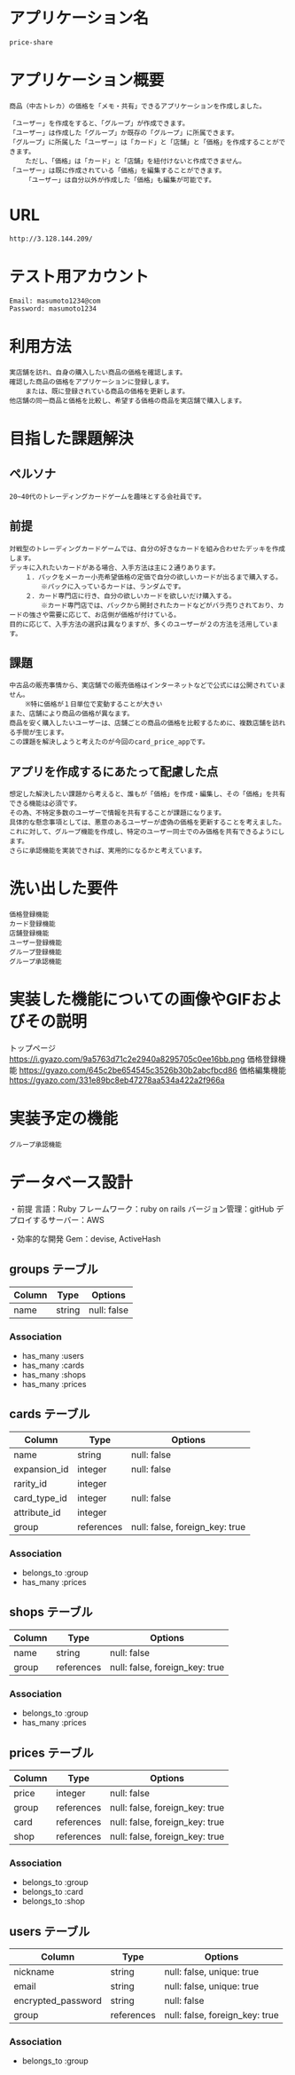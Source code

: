 # アプリケーション名	
	price-share

# アプリケーション概要
	商品（中古トレカ）の価格を「メモ・共有」できるアプリケーションを作成しました。

	「ユーザー」を作成をすると、「グループ」が作成できます。
	「ユーザー」は作成した「グループ」か既存の「グループ」に所属できます。
	「グループ」に所属した「ユーザー」は「カード」と「店舗」と「価格」を作成することができます。
		ただし、「価格」は「カード」と「店舗」を紐付けないと作成できません。
	「ユーザー」は既に作成されている「価格」を編集することができます。
		「ユーザー」は自分以外が作成した「価格」も編集が可能です。

# URL
	http://3.128.144.209/

# テスト用アカウント
	Email: masumoto1234@com
	Password: masumoto1234

# 利用方法
	実店舗を訪れ、自身の購入したい商品の価格を確認します。
	確認した商品の価格をアプリケーションに登録します。
		または、既に登録されている商品の価格を更新します。
	他店舗の同一商品と価格を比較し、希望する価格の商品を実店舗で購入します。

# 目指した課題解決

## ペルソナ
	20~40代のトレーディングカードゲームを趣味とする会社員です。

## 前提
	対戦型のトレーディングカードゲームでは、自分の好きなカードを組み合わせたデッキを作成します。
	デッキに入れたいカードがある場合、入手方法は主に２通りあります。
		１．パックをメーカー小売希望価格の定価で自分の欲しいカードが出るまで購入する。
			※パックに入っているカードは、ランダムです。
		２．カード専門店に行き、自分の欲しいカードを欲しいだけ購入する。
			※カード専門店では、パックから開封されたカードなどがバラ売りされており、カードの強さや需要に応じて、お店側が価格が付けている。
	目的に応じて、入手方法の選択は異なりますが、多くのユーザーが２の方法を活用しています。

## 課題
	中古品の販売事情から、実店舗での販売価格はインターネットなどで公式には公開されていません。
		※特に価格が１日単位で変動することが大きい
	また、店舗により商品の価格が異なます。
	商品を安く購入したいユーザーは、店舗ごとの商品の価格を比較するために、複数店舗を訪れる手間が生じます。
	この課題を解決しようと考えたのが今回のcard_price_appです。

## アプリを作成するにあたって配慮した点
	想定した解決したい課題から考えると、誰もが「価格」を作成・編集し、その「価格」を共有できる機能は必須です。
	その為、不特定多数のユーザーで情報を共有することが課題になります。
	具体的な懸念事項としては、悪意のあるユーザーが虚偽の価格を更新することを考えました。
	これに対して、グループ機能を作成し、特定のユーザー同士でのみ価格を共有できるようにします。
	さらに承認機能を実装できれば、実用的になるかと考えています。

# 洗い出した要件
	価格登録機能
	カード登録機能
	店舗登録機能
	ユーザー登録機能
	グループ登録機能
	グループ承認機能

# 実装した機能についての画像やGIFおよびその説明
  トップページ
	https://i.gyazo.com/9a5763d71c2e2940a8295705c0ee16bb.png
	価格登録機能
	https://gyazo.com/645c2be654545c3526b30b2abcfbcd86
	価格編集機能
	https://gyazo.com/331e89bc8eb47278aa534a422a2f966a

# 実装予定の機能
	グループ承認機能

# データベース設計
・前提
	言語：Ruby
	フレームワーク：ruby on rails
	バージョン管理：gitHub
	デプロイするサーバー：AWS

・効率的な開発
	Gem：devise, ActiveHash

## groups テーブル

| Column | Type   | Options                   |
| ------ | ------ | ------------------------- |
| name   | string | null: false               |

### Association
- has_many :users
- has_many :cards
- has_many :shops
- has_many :prices

## cards テーブル

| Column       | Type       | Options                        |
| ------------ | ---------- | ------------------------------ |
| name         | string     | null: false                    |
| expansion_id | integer    | null: false                    |
| rarity_id    | integer    |                                |
| card_type_id | integer    | null: false                    |
| attribute_id | integer    |                                |
| group        | references | null: false, foreign_key: true |

### Association
- belongs_to :group
- has_many :prices

## shops テーブル

| Column | Type       | Options                        |
| ------ | ---------- | ------------------------------ |
| name   | string     | null: false                    |
| group  | references | null: false, foreign_key: true |

### Association
- belongs_to :group
- has_many :prices

## prices テーブル

| Column | Type       | Options                        |
| ------ | ---------- | ------------------------------ |
| price  | integer    | null: false                    |
| group  | references | null: false, foreign_key: true |
| card   | references | null: false, foreign_key: true |
| shop   | references | null: false, foreign_key: true |

### Association
- belongs_to :group
- belongs_to :card
- belongs_to :shop

## users テーブル

| Column             | Type       | Options                        |
| ------------------ | ---------- | ------------------------------ |
| nickname           | string     | null: false, unique: true      |
| email              | string     | null: false, unique: true      |
| encrypted_password | string     | null: false                    |
| group              | references | null: false, foreign_key: true |

### Association
- belongs_to :group
